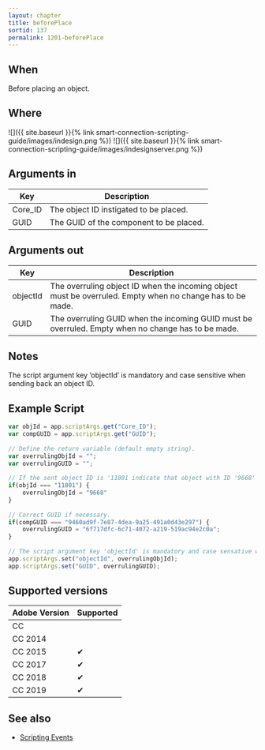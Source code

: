 ```yaml
---
layout: chapter
title: beforePlace
sortid: 137
permalink: 1201-beforePlace
---
```


## When

Before placing an object.

## Where

![]({{ site.baseurl }}{% link smart-connection-scripting-guide/images/indesign.png %}) ![]({{ site.baseurl }}{% link smart-connection-scripting-guide/images/indesignserver.png %})

## Arguments in

|Key |Description|
|----|-----------|
|Core_ID |The object ID instigated to be placed.|
|GUID |The GUID of the component to be placed.|

## Arguments out

|Key |Description|
|----|-----------|
|objectId |The overruling object ID when the incoming object must be overruled. Empty when no change has to be made.|
|GUID |The overruling GUID when the incoming GUID must be overruled. Empty when no change has to be made.|

## Notes

The script argument key ‘objectId’ is mandatory and case sensitive when sending back an object ID.

## Example Script

```javascript
var objId = app.scriptArgs.get("Core_ID");
var compGUID = app.scriptArgs.get("GUID");
 
// Define the return variable (default empty string).
var overrulingObjId = "";
var overrulingGUID = "";
 
// If the sent object ID is '11801 indicate that object with ID '9668' should be placed.
if(objId === "11801") {
    overrulingObjId = "9668"
}
 
// Correct GUID if necessary.
if(compGUID === "9460ad9f-7e87-4dea-9a25-491a0d43e297") {
    overrulingGUID = "6f717dfc-6c71-4072-a219-519ac94e2c0a";
}
 
// The script argument key 'objectId' is mandatory and case sensative when sending back an object ID.
app.scriptArgs.set("objectId", overrulingObjId);
app.scriptArgs.set("GUID", overrulingGUID);
```

## Supported versions

| Adobe Version | Supported |
|---------------|-----------|
| CC            |           |
| CC 2014       |           |
| CC 2015       | ✔         |
| CC 2017       | ✔         |
| CC 2018       | ✔         |
| CC 2019       | ✔         |

## See also

* [Scripting Events](./index.md)